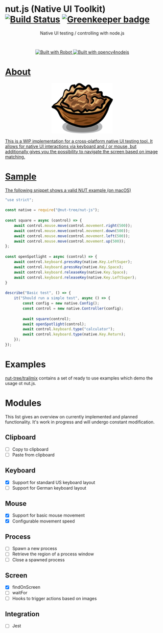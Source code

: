 # nut.js (Native UI Toolkit) [![Build Status](https://travis-ci.com/nut-tree/nut.js.svg?branch=master)](https://travis-ci.com/nut-tree/nut.js) [![Greenkeeper badge](https://badges.greenkeeper.io/nut-tree/nut.js.svg)](https://greenkeeper.io/)
<p align="center">
Native UI testing / controlling with node.js
</p>
<br/>
<p align="center">
	<a target="_blank" href="http://getrobot.net">
		<img src="https://img.shields.io/badge/Built_with-ROBOT-C86414.svg?style=flat-square" alt="Built with Robot" />
	</a>
	<a target="_blank" href="https://github.com/justadudewhohacks/opencv4nodejs">
		<img src="https://img.shields.io/badge/Built_with-opencv4nodejs-C86414.svg?style=flat-square" alt="Built with opencv4nodejs" />
</p>

# About

<p align="center">
    <img src=".gfx/nut.png" alt="logo" width="200"/>
</p>

This is a WIP implementation for a cross-platform native UI testing tool.
It allows for native UI interactions via keyboard and / or mouse,
but additionally gives you the possibility to navigate the screen based on image matching.

# Sample

The following snippet shows a valid NUT example (on macOS)

```js
"use strict";

const native = require("@nut-tree/nut-js");

const square = async (control) => {
    await control.mouse.move(control.movement.right(500));
    await control.mouse.move(control.movement.down(500));
    await control.mouse.move(control.movement.left(500));
    await control.mouse.move(control.movement.up(500));
};

const openSpotlight = async (control) => {
    await control.keyboard.pressKey(native.Key.LeftSuper);
    await control.keyboard.pressKey(native.Key.Space);
    await control.keyboard.releaseKey(native.Key.Space);
    await control.keyboard.releaseKey(native.Key.LeftSuper);
}

describe("Basic test", () => {
    it("Should run a simple test", async () => {
        const config = new native.Config();
        const control = new native.Controller(config);

        await square(control);
        await openSpotlight(control);
        await control.keyboard.type("calculator");
        await control.keyboard.type(native.Key.Return);
    });
});

```

# Examples

[nut-tree/trailmix](https://github.com/nut-tree/trailmix) contains a set of ready to use examples which demo the usage ot nut.js.

# Modules

This list gives an overview on currently implemented and planned functionality.
It's work in progress and will undergo constant modification.

## Clipboard

- [ ] Copy to clipboard
- [ ] Paste from clipboard

## Keyboard

- [x] Support for standard US keyboard layout
- [ ] Support for German keyboard layout

## Mouse

- [x] Support for basic mouse movement
- [x] Configurable movement speed

## Process

- [ ] Spawn a new process
- [ ] Retrieve the region of a process window
- [ ] Close a spawned process

## Screen

- [x] findOnScreen
- [ ] waitFor
- [ ] Hooks to trigger actions based on images

## Integration

- [ ] Jest
